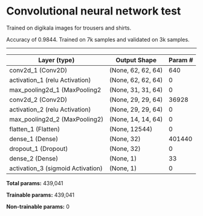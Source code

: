 # Convolutional neural network test
Trained on digikala images for trousers and shirts.

Accuracy of 0.9844. Trained on 7k samples and validated on 3k samples.


_________________________________________________________________
Layer (type)          |       Output Shape        |      Param #   
----------------------|---------------------------|--------------
conv2d_1 (Conv2D)     |       (None, 62, 62, 64)  |      640       
activation_1 (relu Activation) |   (None, 62, 62, 64)   |     0         
max_pooling2d_1 (MaxPooling2 | (None, 31, 31, 64)   |     0         
conv2d_2 (Conv2D)       |     (None, 29, 29, 64)     |   36928     
activation_2 (relu Activation)  |  (None, 29, 29, 64)    |    0         
max_pooling2d_2 (MaxPooling2) | (None, 14, 14, 64)   |     0         
flatten_1 (Flatten)     |     (None, 12544)      |       0         
dense_1 (Dense)          |    (None, 32)         |       401440    
dropout_1 (Dropout)      |    (None, 32)           |     0         
dense_2 (Dense)        |      (None, 1)            |     33        
activation_3 (sigmoid Activation) |   (None, 1)         |        0        


**Total params:** 439,041

**Trainable params:** 439,041

**Non-trainable params:** 0


